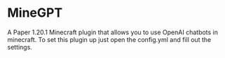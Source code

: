 # MineGPT
A Paper 1.20.1 Minecraft plugin that allows you to use OpenAI chatbots in minecraft. To set this plugin up just open the config.yml and fill out the settings.
